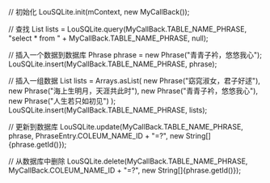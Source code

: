 

// 初始化
LouSQLite.init(mContext, new MyCallBack());


//  查找
List<Phrase> lists = LouSQLite.query(MyCallBack.TABLE_NAME_PHRASE, "select * from " + MyCallBack.TABLE_NAME_PHRASE, null);


// 插入一个数据到数据库
Phrase phrase = new Phrase("青青子衿，悠悠我心");
LouSQLite.insert(MyCallBack.TABLE_NAME_PHRASE, phrase);


// 插入一组数据
List<Phrase> lists =  Arrays.asList(
new Phrase("窈窕淑女，君子好逑"),
new Phrase("海上生明月，天涯共此时"),
new Phrase("青青子衿，悠悠我心"),
new Phrase("人生若只如初见")
);
LouSQLite.insert(MyCallBack.TABLE_NAME_PHRASE, lists);


// 更新到数据库
LouSQLite.update(MyCallBack.TABLE_NAME_PHRASE, phrase, PhraseEntry.COLEUM_NAME_ID + "=?", new String[]{phrase.getId()});


// 从数据库中删除
LouSQLite.delete(MyCallBack.TABLE_NAME_PHRASE, MyCallBack.COLEUM_NAME_ID + "=?", new String[]{phrase.getId()});


